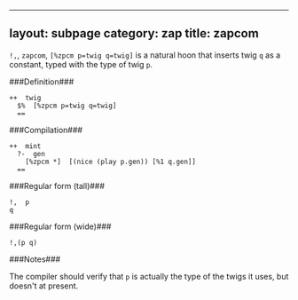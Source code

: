 ----
layout: subpage
category: zap
title: zapcom
---

`!,`, `zapcom`, `[%zpcm p=twig q=twig]` is a natural hoon that
inserts twig `q` as a constant, typed with the type of twig `p`.

###Definition###

    ++  twig  
      $%  [%zpcm p=twig q=twig]
      ==

###Compilation###
    
    ++  mint
      ?-  gen
        [%zpcm *]  [(nice (play p.gen)) [%1 q.gen]]
      ==

###Regular form (tall)###

    !,  p
    q

###Regular form (wide)###

    !,(p q)

###Notes###

The compiler should verify that `p` is actually the type of the
twigs it uses, but doesn't at present.

